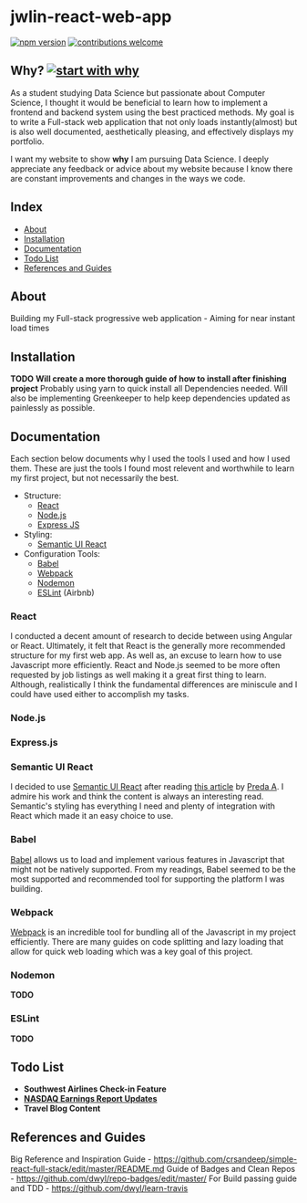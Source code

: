 # jwlin-react-web-app

[![npm version](https://badge.fury.io/js/npm.svg)](https://badge.fury.io/js/npm)
[![contributions welcome](https://img.shields.io/badge/contributions-welcome-brightgreen.svg?style=flat)](https://github.com/jwlin17/jwlin-react/issues)

## Why? [![start with why](https://img.shields.io/badge/start%20with-why%3F-brightgreen.svg?style=flat)](http://www.ted.com/talks/simon_sinek_how_great_leaders_inspire_action)

As a student studying Data Science but passionate about Computer Science, I thought it would be beneficial to learn how to implement a frontend and backend system using the best practiced methods. My goal is to write a Full-stack web application that not only loads instantly(almost) but is also well documented, aesthetically pleasing, and effectively displays my portfolio. 

I want my website to show **why** I am pursuing Data Science. I deeply appreciate any feedback or advice about my website because I know there are constant improvements and changes in the ways we code. 

## Index
- [About](#about)
- [Installation](#installation)
- [Documentation](#documentation)
- [Todo List](#todo-list)
- [References and Guides](#references-and-guides)

## About

Building my Full-stack progressive web application - Aiming for near instant load times

## Installation
**TODO**
**Will create a more thorough guide of how to install after finishing project**
Probably using yarn to quick install all Dependencies needed. Will also be implementing Greenkeeper to help keep dependencies updated as painlessly as possible.

## Documentation

Each section below documents why I used the tools I used and how I used them. These are just the tools I found most relevent and worthwhile to learn my first project, but not necessarily the best.

   - Structure:
      - [React](https://reactjs.org/) 
      - [Node.js](https://nodejs.org/en/)
      - [Express JS](https://expressjs.com/)
   -  Styling:
      - [Semantic UI React](#Semantic-UI-React)
   - Configuration Tools:
      - [Babel](https://babeljs.io/)
      - [Webpack](https://webpack.js.org/)
      - [Nodemon](https://github.com/remy/nodemon)
      - [ESLint](https://eslint.org/docs/about/) (Airbnb)
      
### React

I conducted a decent amount of research to decide between using Angular or React. Ultimately, it felt that React is the generally more recommended structure for my first web app. As well as, an excuse to learn how to use Javascript more efficiently. React and Node.js seemed to be more often requested by job listings as well making it a great first thing to learn. Although, realistically I think the fundamental differences are miniscule and I could have used either to accomplish my tasks.

### Node.js
### Express.js
### Semantic UI React

I decided to use [Semantic UI React](https://react.semantic-ui.com/) after reading [this article](https://medium.com/@Preda/semantic-ui-for-good-looking-looking-elements-5e6645787e99) by [Preda A](https://medium.com/@Preda). I admire his work and think the content is always an interesting read. Semantic's styling has everything I need and plenty of integration with React which made it an easy choice to use.

### Babel

[Babel](https://babeljs.io/) allows us to load and implement various features in Javascript that might not be natively supported. From my readings, Babel seemed to be the most supported and recommended tool for supporting the platform I was building.

### Webpack

[Webpack](https://webpack.js.org/) is an incredible tool for bundling all of the Javascript in my project efficiently. There are many guides on code splitting and lazy loading that allow for quick web loading which was a key goal of this project.

### Nodemon
**TODO**
### ESLint
**TODO**   
 
## Todo List
- **Southwest Airlines Check-in Feature** 
- [**NASDAQ Earnings Report Updates**](https://www.nasdaq.com/earnings/earnings-calendar.aspx)
- **Travel Blog Content**

## References and Guides
    
Big Reference and Inspiration Guide - https://github.com/crsandeep/simple-react-full-stack/edit/master/README.md
Guide of Badges and Clean Repos - https://github.com/dwyl/repo-badges/edit/master/
For Build passing guide and TDD - https://github.com/dwyl/learn-travis
